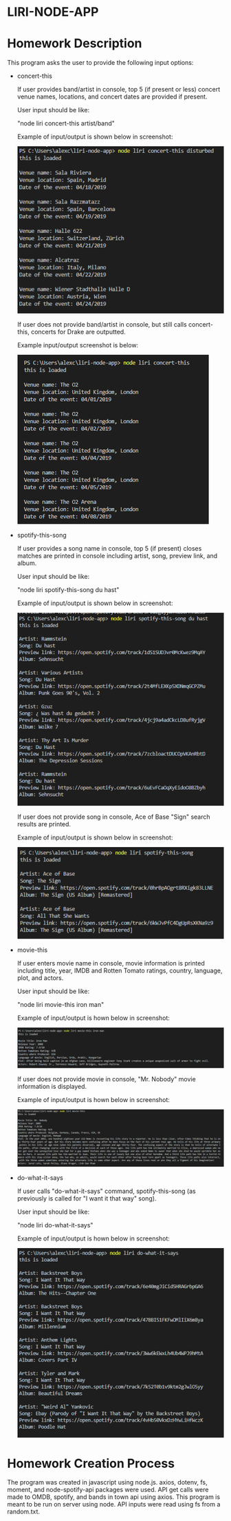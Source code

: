 # LIRI-NODE-APP

# Homework Description

This program asks the user to provide the following input options:

* concert-this

    If user provides band/artist in console, top 5 (if present or less) concert venue names, locations, and concert dates are provided if present.

    User input should be like:

    "node liri concert-this artist/band"

    Example of input/output is shown below in screenshot:

    ![concert data with input](images/concert-this-input.PNG)

    If user does not provide band/artist in console, but still calls concert-this, concerts for Drake are outputted.

    Example input/output screenshot is below:

    ![concert data without input](images/drake.PNG)

* spotify-this-song

    If user provides a song name in console, top 5 (if present) closes matches are printed in console including artist, song, preview link, and album.

    User input should be like:

    "node liri spotify-this-song du hast"

    Example of input/output is shown below in screenshot:

    ![spotify this song with input](images/du_hast.PNG)

    If user does not provide song in console, Ace of Base "Sign" search results are printed.

    Example of input/output is shown below in screenshot:

    ![spotify this song without output](images/sign.PNG)

* movie-this

    If user enters movie name in console, movie information is printed including title, year, IMDB and Rotten Tomato ratings, country, language, plot, and actors.

    User input should be like:

    "node liri movie-this iron man"

    Example of input/output is hown below in screenshot:

    ![movie this with input](images/ironman.PNG)

    If user does not provide movie in console, "Mr. Nobody" movie information is displayed.

    Example of input/output is hown below in screenshot:

    ![movie this without input](images/nobody.PNG)

* do-what-it-says

    If user calls "do-what-it-says" command, spotify-this-song (as previously is called for "I want it that way" song).

    User input should be like:

    "node liri do-what-it-says"

    Example of input/output is hown below in screenshot:

    ![do what it says](images/do.PNG)

# Homework Creation Process

The program was created in javascript using node.js. axios, dotenv, fs, moment, and node-spotify-api packages were used. API get calls were made to OMDB, spotify, and bands in town api using axios. This program is meant to be run on server using node. API inputs were read using fs from a random.txt.